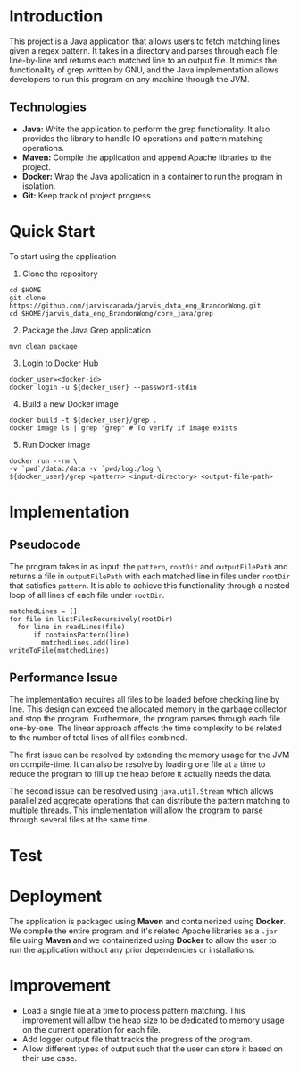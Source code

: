# Introduction
This project is a Java application that allows users to fetch matching lines given a regex pattern. It takes in a directory and parses through each file line-by-line and returns each matched line to an output file. It mimics the functionality of grep written by GNU, and the Java implementation allows developers to run this program on any machine through the JVM.

## Technologies
- **Java:** Write the application to perform the grep functionality. It also provides the library to handle IO operations and pattern matching operations.
- **Maven:** Compile the application and append Apache libraries to the project.
- **Docker:** Wrap the Java application in a container to run the program in isolation.
- **Git:** Keep track of project progress

# Quick Start
To start using the application
1. Clone the repository
```
cd $HOME
git clone https://github.com/jarviscanada/jarvis_data_eng_BrandonWong.git
cd $HOME/jarvis_data_eng_BrandonWong/core_java/grep
```
2. Package the Java Grep application
```
mvn clean package
```
3. Login to Docker Hub
```
docker_user=<docker-id>
docker login -u ${docker_user} --password-stdin
```
4. Build a new Docker image
```
docker build -t ${docker_user}/grep .
docker image ls | grep "grep" # To verify if image exists
```
5. Run Docker image
```
docker run --rm \
-v `pwd`/data:/data -v `pwd/log:/log \
${docker_user}/grep <pattern> <input-directory> <output-file-path>
```

# Implementation
## Pseudocode
The program takes in as input: the `pattern`, `rootDir` and `outputFilePath` and returns a file in `outputFilePath` with each matched line in files under `rootDir` that satisfies `pattern`. It is able to achieve this functionality through a nested loop of all lines of each file under `rootDir`.
```
matchedLines = []
for file in listFilesRecursively(rootDir)
  for line in readLines(file)
      if containsPattern(line)
        matchedLines.add(line)
writeToFile(matchedLines)
```
## Performance Issue
The implementation requires all files to be loaded before checking line by line. This design can exceed the allocated memory in the garbage collector and stop the program. Furthermore, the program parses through each file one-by-one. The linear approach affects the time complexity to be related to the number of total lines of all files combined.

The first issue can be resolved by extending the memory usage for the JVM on compile-time. It can also be resolve by loading one file at a time to reduce the program to fill up the heap before it actually needs the data.

The second issue can be resolved using `java.util.Stream` which allows parallelized aggregate operations that can distribute the pattern matching to multiple threads. This implementation will allow the program to parse through several files at the same time.

# Test

# Deployment
The application is packaged using **Maven** and containerized using **Docker**. We compile the entire program and it's related Apache libraries as a `.jar` file using **Maven** and we containerized using **Docker** to allow the user to run the application without any prior dependencies or installations.

# Improvement
- Load a single file at a time to process pattern matching. This improvement will allow the heap size to be dedicated to memory usage on the current operation for each file.
- Add logger output file that tracks the progress of the program.
- Allow different types of output such that the user can store it based on their use case.
